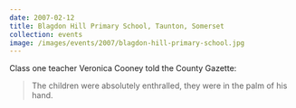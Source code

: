 ```yaml
---
date: 2007-02-12
title: Blagdon Hill Primary School, Taunton, Somerset
collection: events
image: /images/events/2007/blagdon-hill-primary-school.jpg
---
```


Class one teacher Veronica Cooney told the County Gazette:

> The children were absolutely enthralled, they were in the palm of his hand.

